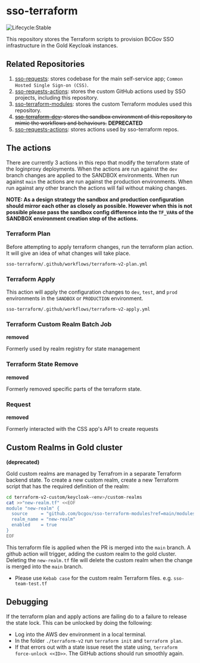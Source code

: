 # sso-terraform

![Lifecycle:Stable](https://img.shields.io/badge/Lifecycle-Stable-97ca00)

This repository stores the Terraform scripts to provision BCGov SSO infrastructure in the Gold Keycloak instances.

## Related Repositories

1. [sso-requests](https://github.com/bcgov/sso-requests): stores codebase for the main self-service app; `Common Hosted Single Sign-on (CSS)`.
1. [sso-requests-actions](https://github.com/bcgov/sso-requests-actions): stores the custom GitHub actions used by SSO projects, including this repository.
1. [sso-terraform-modules](https://github.com/bcgov/sso-terraform-modules): stores the custom Terraform modules used this repository.
1. ~~[sso-terraform-dev](https://github.com/bcgov/sso-terraform-dev): stores the sandbox environment of this repository to mimic the workflows and behaviours.~~ **DEPRECATED**
1. [sso-requests-actions](https://github.com/bcgov/sso-requests-actions): stores actions used by sso-terraform repos.

## The actions

There are currently 3 actions in this repo that modify the terraform state of the loginproxy deployments.  When the actions are run against the `dev` branch changes are applied to the SANDBOX environments.  When run against `main` the actions are run against the production environments.  When run against any other branch the actions will fail without making changes.

**NOTE: As a design strategy the sandbox and production configuration should mirror each other as closely as possible. However when this is not possible please pass the sandbox config difference into the `TF_VAR`s of the SANDBOX environment creation step of the actions.**
### Terraform Plan

Before attempting to apply terraform changes, run the terraform plan action.  It will give an idea of what changes will take place.

`sso-terraform/.github/workflows/terraform-v2-plan.yml`

### Terraform Apply

This action will apply the configuration changes to `dev`, `test`, and `prod` environments in the `SANDBOX` or `PRODUCTION` environment.

`sso-terraform/.github/workflows/terraform-v2-apply.yml`

### Terraform Custom Realm Batch Job

**removed**

Formerly used by realm registry for state management
### Terraform State Remove

**removed**

Formerly removed specific parts of the terraform state.

### Request

**removed**

Formerly interacted with the CSS app's API to create requests




## Custom Realms in Gold cluster

**(deprecated)**

Gold custom realms are managed by Terrafrom in a separate Terraform backend state. To create a new custom realm, create a new Terraform script that has the required definition of the realm:

```sh
cd terraform-v2-custom/keycloak-<env>/custom-realms
cat >>"new-realm.tf" <<EOF
module "new-realm" {
  source     = "github.com/bcgov/sso-terraform-modules?ref=main/modules/custom-realm"
  realm_name = "new-realm"
  enabled    = true
}
EOF
```

This terraform file is applied when the PR is merged into the `main` branch. A github action will trigger, adding the custom realm to the gold cluster. Deleting the `new-realm.tf` file will delete the custom realm when the change is merged into the `main` branch.

- Please use `Kebab case` for the custom realm Terraform files. e.g. `sso-team-test.tf`


## Debugging

If the terraform plan and apply actions are failing do to a failure to release the state lock.  This can be unlocked by doing the following:

 - Log into the AWS dev environment in a local terminal.
 - In the folder `./terraform-v2` run `terraform init` and `terraform plan`.
 - If that errors out with a state issue reset the state using, `terraform force-unlock <<ID>>`. The GitHub actions should run smoothly again.
